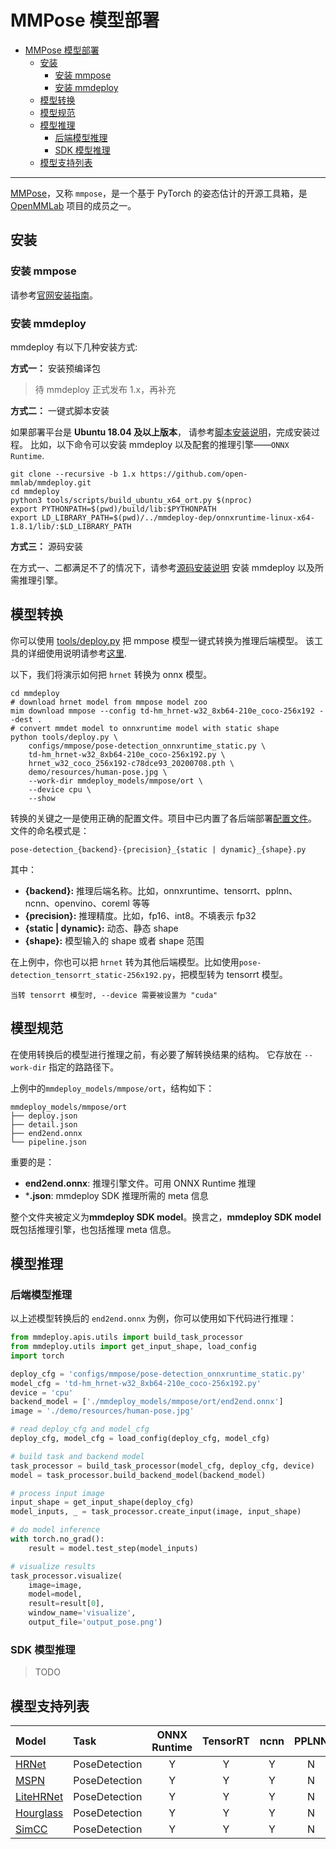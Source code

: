 # MMPose 模型部署

- [MMPose 模型部署](#mmpose-模型部署)
  - [安装](#安装)
    - [安装 mmpose](#安装-mmpose)
    - [安装 mmdeploy](#安装-mmdeploy)
  - [模型转换](#模型转换)
  - [模型规范](#模型规范)
  - [模型推理](#模型推理)
    - [后端模型推理](#后端模型推理)
    - [SDK 模型推理](#sdk-模型推理)
  - [模型支持列表](#模型支持列表)

______________________________________________________________________

[MMPose](https://github.com/open-mmlab/mmpose/tree/1.x)，又称 `mmpose`，是一个基于 PyTorch 的姿态估计的开源工具箱，是 [OpenMMLab](https://openmmlab.com/) 项目的成员之一。

## 安装

### 安装 mmpose

请参考[官网安装指南](https://mmpose.readthedocs.io/en/1.x/installation.html#best-practices)。

### 安装 mmdeploy

mmdeploy 有以下几种安装方式:

**方式一：** 安装预编译包

> 待 mmdeploy 正式发布 1.x，再补充

**方式二：** 一键式脚本安装

如果部署平台是 **Ubuntu 18.04 及以上版本**， 请参考[脚本安装说明](../01-how-to-build/build_from_script.md)，完成安装过程。
比如，以下命令可以安装 mmdeploy 以及配套的推理引擎——`ONNX Runtime`.

```shell
git clone --recursive -b 1.x https://github.com/open-mmlab/mmdeploy.git
cd mmdeploy
python3 tools/scripts/build_ubuntu_x64_ort.py $(nproc)
export PYTHONPATH=$(pwd)/build/lib:$PYTHONPATH
export LD_LIBRARY_PATH=$(pwd)/../mmdeploy-dep/onnxruntime-linux-x64-1.8.1/lib/:$LD_LIBRARY_PATH
```

**方式三：** 源码安装

在方式一、二都满足不了的情况下，请参考[源码安装说明](../01-how-to-build/build_from_source.md) 安装 mmdeploy 以及所需推理引擎。

## 模型转换

你可以使用 [tools/deploy.py](https://github.com/open-mmlab/mmdeploy/tree/1.x/tools/deploy.py) 把 mmpose 模型一键式转换为推理后端模型。
该工具的详细使用说明请参考[这里](https://github.com/open-mmlab/mmdeploy/tree/1.x/docs/en/02-how-to-run/convert_model.md#usage).

以下，我们将演示如何把 `hrnet` 转换为 onnx 模型。

```shell
cd mmdeploy
# download hrnet model from mmpose model zoo
mim download mmpose --config td-hm_hrnet-w32_8xb64-210e_coco-256x192 --dest .
# convert mmdet model to onnxruntime model with static shape
python tools/deploy.py \
    configs/mmpose/pose-detection_onnxruntime_static.py \
    td-hm_hrnet-w32_8xb64-210e_coco-256x192.py \
    hrnet_w32_coco_256x192-c78dce93_20200708.pth \
    demo/resources/human-pose.jpg \
    --work-dir mmdeploy_models/mmpose/ort \
    --device cpu \
    --show
```

转换的关键之一是使用正确的配置文件。项目中已内置了各后端部署[配置文件](https://github.com/open-mmlab/mmdeploy/tree/1.x/configs/mmpose)。
文件的命名模式是：

```
pose-detection_{backend}-{precision}_{static | dynamic}_{shape}.py
```

其中：

- **{backend}:** 推理后端名称。比如，onnxruntime、tensorrt、pplnn、ncnn、openvino、coreml 等等
- **{precision}:** 推理精度。比如，fp16、int8。不填表示 fp32
- **{static | dynamic}:** 动态、静态 shape
- **{shape}:** 模型输入的 shape 或者 shape 范围

在上例中，你也可以把 `hrnet` 转为其他后端模型。比如使用`pose-detection_tensorrt_static-256x192.py`，把模型转为 tensorrt 模型。

```{tip}
当转 tensorrt 模型时, --device 需要被设置为 "cuda"
```

## 模型规范

在使用转换后的模型进行推理之前，有必要了解转换结果的结构。 它存放在 `--work-dir` 指定的路路径下。

上例中的`mmdeploy_models/mmpose/ort`，结构如下：

```
mmdeploy_models/mmpose/ort
├── deploy.json
├── detail.json
├── end2end.onnx
└── pipeline.json
```

重要的是：

- **end2end.onnx**: 推理引擎文件。可用 ONNX Runtime 推理
- \***.json**:  mmdeploy SDK 推理所需的 meta 信息

整个文件夹被定义为**mmdeploy SDK model**。换言之，**mmdeploy SDK model**既包括推理引擎，也包括推理 meta 信息。

## 模型推理

### 后端模型推理

以上述模型转换后的 `end2end.onnx` 为例，你可以使用如下代码进行推理：

```python
from mmdeploy.apis.utils import build_task_processor
from mmdeploy.utils import get_input_shape, load_config
import torch

deploy_cfg = 'configs/mmpose/pose-detection_onnxruntime_static.py'
model_cfg = 'td-hm_hrnet-w32_8xb64-210e_coco-256x192.py'
device = 'cpu'
backend_model = ['./mmdeploy_models/mmpose/ort/end2end.onnx']
image = './demo/resources/human-pose.jpg'

# read deploy_cfg and model_cfg
deploy_cfg, model_cfg = load_config(deploy_cfg, model_cfg)

# build task and backend model
task_processor = build_task_processor(model_cfg, deploy_cfg, device)
model = task_processor.build_backend_model(backend_model)

# process input image
input_shape = get_input_shape(deploy_cfg)
model_inputs, _ = task_processor.create_input(image, input_shape)

# do model inference
with torch.no_grad():
    result = model.test_step(model_inputs)

# visualize results
task_processor.visualize(
    image=image,
    model=model,
    result=result[0],
    window_name='visualize',
    output_file='output_pose.png')
```

### SDK 模型推理

> TODO

## 模型支持列表

| Model                                                                                                  | Task          | ONNX Runtime | TensorRT | ncnn | PPLNN | OpenVINO |
| :----------------------------------------------------------------------------------------------------- | :------------ | :----------: | :------: | :--: | :---: | :------: |
| [HRNet](https://mmpose.readthedocs.io/en/1.x/model_zoo_papers/backbones.html#hrnet-cvpr-2019)          | PoseDetection |      Y       |    Y     |  Y   |   N   |    Y     |
| [MSPN](https://mmpose.readthedocs.io/en/1.x/model_zoo_papers/backbones.html#mspn-arxiv-2019)           | PoseDetection |      Y       |    Y     |  Y   |   N   |    Y     |
| [LiteHRNet](https://mmpose.readthedocs.io/en/1.x/model_zoo_papers/backbones.html#litehrnet-cvpr-2021)  | PoseDetection |      Y       |    Y     |  Y   |   N   |    Y     |
| [Hourglass](https://mmpose.readthedocs.io/en/1.x/model_zoo_papers/algorithms.html#hourglass-eccv-2016) | PoseDetection |      Y       |    Y     |  Y   |   N   |    Y     |
| [SimCC](https://mmpose.readthedocs.io/en/1.x/model_zoo_papers/algorithms.html#simcc-eccv-2022)         | PoseDetection |      Y       |    Y     |  Y   |   N   |    N     |
